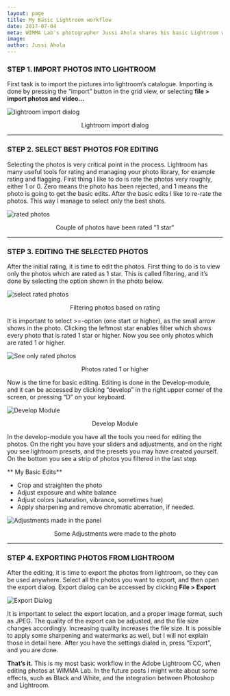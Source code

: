 ```yaml
---
layout: page
title: My Basic Lightroom workflow
date: 2017-07-04
meta: WIMMA Lab's photographer Jussi Ahola shares his basic Lightroom workflow! Read to learn my workflow from start to finish, in Adobe Lightroom CC!
image:
author: Jussi Ahola
---
```


### STEP 1. IMPORT PHOTOS INTO LIGHTROOM
First task is to import the pictures into lightroom’s catalogue. Importing is done by pressing the “import” button in the grid view, or selecting **file > import photos and video…**
  
![lightroom import dialog]({{site.baseurl}}/img/kuva1.png)
<center>Lightroom import dialog</center>

***

### STEP 2. SELECT BEST PHOTOS FOR EDITING
Selecting the photos is very critical point in the process. Lightroom has many useful tools for rating and managing your photo library, for example rating and flagging. First thing I like to do is rate the photos very roughly, either 1 or 0. Zero means the photo has been rejected, and 1 means the photo is going to get the basic edits. After the basic edits I like to re-rate the photos. This way I manage to select only the best shots.
    
![rated photos]({{site.baseurl}}/img/kuva2.png)
<center>Couple of photos have been rated "1 star"</center>

***

### STEP 3. EDITING THE SELECTED PHOTOS
After the initial rating, it is time to edit the photos. First thing to do is to view only the photos which are rated as 1 star. This is called filtering, and it’s done by selecting the option shown in the photo below.

![select rated photos]({{site.baseurl}}/img/kuva3.png)
<center>Filtering photos based on rating</center>

It is important to select >=-option (one start or higher), as the small arrow shows in the photo.
Clicking the leftmost star enables filter which shows every photo that is rated 1 star or higher.
Now you see only photos which are rated 1 or higher.

![See only rated photos]({{site.baseurl}}/img/kuva4.png)
<center>Photos rated 1 or higher</center>

Now is the time for basic editing. Editing is done in the Develop-module, and it can be accessed by clicking “develop” in the right upper corner of the screen, or pressing “D” on your keyboard.

![Develop Module]({{site.baseurl}}/img/kuva5.png)
<center>Develop Module</center>

In the develop-module you have all the tools you need for editing the photos. On the right you have your sliders and adjustments, and on the right you see lightroom presets, and the presets you may have created yourself. On the bottom you see a strip of photos you filtered in the last step.

** My Basic Edits**
-	Crop and straighten the photo
-	Adjust exposure and white balance
-	Adjust colors (saturation, vibrance, sometimes hue)
-	Apply sharpening and remove chromatic aberration, if needed.

![Adjustments made in the panel]({{site.baseurl}}/img/kuva6.png)
<center>Some Adjustments were made to the photo</center>

***

### STEP 4. EXPORTING PHOTOS FROM LIGHTROOM
After the editing, it is time to export the photos from lightroom, so they can be used anywhere. Select all the photos you want to export, and then open the export dialog. Export dialog can be accessed by clicking **File > Export**

![Export Dialog]({{site.baseurl}}/img/kuva7.png)

It is important to select the export location, and a proper image format, such as JPEG. The quality of the export can be adjusted, and the file size changes accordingly. Increasing quality increases the file size.
It is possible to apply some sharpening and watermarks as well, but I will not explain those in detail here.
After you have the settings dialed in, press “Export”, and you are done.

**That’s it.** This is my most basic workflow in the Adobe Lightroom CC, when editing photos at WIMMA Lab. In the future posts I might write about some effects, such as Black and White, and the integration between Photoshop and Lightroom.



